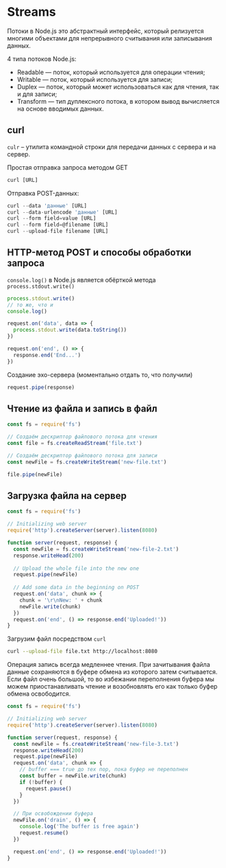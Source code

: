 # Streams

Потоки в Node.js это абстрактный интерфейс, который релизуется многими объектами для непрерывного считывания или записывания данных.

4 типа потоков Node.js:
* Readable — поток, который используется для операции чтения;
* Writable — поток, который используется для записи;
* Duplex — поток, который может использоваться как для чтения, так и для записи;
* Transform — тип дуплексного потока, в котором вывод вычисляется на основе вводимых данных.


## curl
`culr` – утилита командной строки для передачи данных с сервера и на сервер.

Простая отправка запроса методом GET

```javascript
curl [URL]
```

Отправка POST-данных:
```javascript
curl --data 'данные' [URL]
curl --data-urlencode 'данные' [URL]
curl --form field=value [URL]
curl --form field=@filename [URL]
curl --upload-file filename [URL]
```

## HTTP-метод POST и способы обработки запроса

`console.log()` в Node.js является обёрткой метода `process.stdout.write()`

```javascript
process.stdout.write()
// то же, что и
console.log()
```

```javascript
request.on('data', data => {
  process.stdout.write(data.toString())
})

request.on('end', () => {
  response.end('End...')
})
```

Создание эхо-сервера (моментально отдать то, что получили)

```javascript
request.pipe(response)
```

## Чтение из файла и запись в файл

```javascript
const fs = require('fs')

// Создаём дескриптор файлового потока для чтения
const file = fs.createReadStream('file.txt')

// Создаём дескриптор файлового потока для записи
const newFile = fs.createWriteStream('new-file.txt')

file.pipe(newFile)
```

## Загрузка файла на сервер

```javascript
const fs = require('fs')

// Initializing web server
require('http').createServer(server).listen(8080)

function server(request, response) {
  const newFile = fs.createWriteStream('new-file-2.txt')
  response.writeHead(200)
  
  // Upload the whole file into the new one
  request.pipe(newFile)
  
  // Add some data in the beginning on POST
  request.on('data', chunk => {
    chunk = '\r\nNew: ' + chunk
    newFile.write(chunk)
  })
  request.on('end', () => response.end('Uploaded!'))
}
```

Загрузим файл посредством `curl`
```bash
curl --upload-file file.txt http://localhost:8080
```

Операция запись всегда медленнее чтения. При зачитывания файла данные сохраняются в буфере обмена из которого затем считывается. Если файл очень большой, то во избежании переполнения буфера мы можем приостанавливать чтение и возобновлять его как только буфер обмена освободится.

```javascript
const fs = require('fs')

// Initializing web server
require('http').createServer(server).listen(8080)

function server(request, response) {
  const newFile = fs.createWriteStream('new-file-3.txt')
  response.writeHead(200)
  request.pipe(newFile)
  request.on('data', chunk => {
    // buffer === true до тех пор, пока буфер не переполнен
    const buffer = newFile.write(chunk)
    if (!buffer) {
      request.pause()
    }
  })

  // При освобождении буфера
  newFile.on('drain', () => {
    console.log('The buffer is free again')
    request.resume()
  })

  request.on('end', () => response.end('Uploaded!'))
}
```